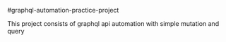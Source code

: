 #graphql-automation-practice-project

This project consists of graphql api automation with simple mutation and query
